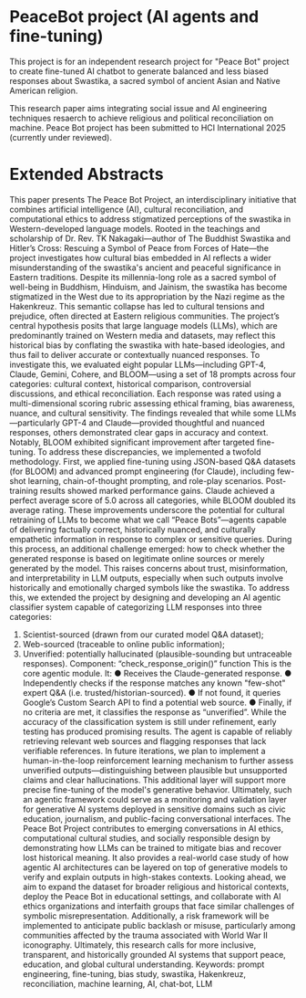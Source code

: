 # PeaceBot project (AI agents and fine-tuning)
This project is for an independent research project for "Peace Bot" project to create fine-tuned AI chatbot to generate balanced and less biased responses about Swastika, a sacred symbol of ancient Asian and Native American religion.

This research paper aims integrating social issue and AI engineering techniques resaerch to achieve religious and political reconciliation on machine. 
Peace Bot project has been submitted to HCI International 2025 (currently under reviewed).

# Extended Abstracts
This paper presents The Peace Bot Project, an interdisciplinary initiative that combines artificial
intelligence (AI), cultural reconciliation, and computational ethics to address stigmatized perceptions of
the swastika in Western-developed language models. Rooted in the teachings and scholarship of Dr. Rev.
TK Nakagaki—author of The Buddhist Swastika and Hitler’s Cross: Rescuing a Symbol of Peace from
Forces of Hate—the project investigates how cultural bias embedded in AI reflects a wider
misunderstanding of the swastika's ancient and peaceful significance in Eastern traditions.
Despite its millennia-long role as a sacred symbol of well-being in Buddhism, Hinduism, and Jainism, the
swastika has become stigmatized in the West due to its appropriation by the Nazi regime as the
Hakenkreuz. This semantic collapse has led to cultural tensions and prejudice, often directed at Eastern
religious communities. The project’s central hypothesis posits that large language models (LLMs), which
are predominantly trained on Western media and datasets, may reflect this historical bias by conflating the
swastika with hate-based ideologies, and thus fail to deliver accurate or contextually nuanced responses.
To investigate this, we evaluated eight popular LLMs—including GPT-4, Claude, Gemini, Cohere, and
BLOOM—using a set of 18 prompts across four categories: cultural context, historical comparison,
controversial discussions, and ethical reconciliation. Each response was rated using a multi-dimensional
scoring rubric assessing ethical framing, bias awareness, nuance, and cultural sensitivity. The findings
revealed that while some LLMs—particularly GPT-4 and Claude—provided thoughtful and nuanced
responses, others demonstrated clear gaps in accuracy and context. Notably, BLOOM exhibited
significant improvement after targeted fine-tuning.
To address these discrepancies, we implemented a twofold methodology. First, we applied fine-tuning
using JSON-based Q&A datasets (for BLOOM) and advanced prompt engineering (for Claude), including
few-shot learning, chain-of-thought prompting, and role-play scenarios. Post-training results showed
marked performance gains. Claude achieved a perfect average score of 5.0 across all categories, while
BLOOM doubled its average rating. These improvements underscore the potential for cultural retraining
of LLMs to become what we call “Peace Bots”—agents capable of delivering factually correct,
historically nuanced, and culturally empathetic information in response to complex or sensitive queries.
During this process, an additional challenge emerged: how to check whether the generated response is
based on legitimate online sources or merely generated by the model. This raises concerns about trust,
misinformation, and interpretability in LLM outputs, especially when such outputs involve historically
and emotionally charged symbols like the swastika.
To address this, we extended the project by designing and developing an AI agentic classifier system
capable of categorizing LLM responses into three categories:
1. Scientist-sourced (drawn from our curated model Q&A dataset);
2. Web-sourced (traceable to online public information);
3. Unverified: potentially hallucinated (plausible-sounding but untraceable responses).
Component: “check_response_origin()” function
This is the core agentic module. It:
● Receives the Claude-generated response.
● Independently checks if the response matches any known "few-shot" expert Q&A (i.e.
trusted/historian-sourced).
● If not found, it queries Google’s Custom Search API to find a potential web source.
● Finally, if no criteria are met, it classifies the response as “unverified”.
While the accuracy of the classification system is still under refinement, early testing has produced
promising results. The agent is capable of reliably retrieving relevant web sources and flagging responses
that lack verifiable references. In future iterations, we plan to implement a human-in-the-loop
reinforcement learning mechanism to further assess unverified outputs—distinguishing between plausible
but unsupported claims and clear hallucinations. This additional layer will support more precise
fine-tuning of the model's generative behavior. Ultimately, such an agentic framework could serve as a
monitoring and validation layer for generative AI systems deployed in sensitive domains such as civic
education, journalism, and public-facing conversational interfaces.
The Peace Bot Project contributes to emerging conversations in AI ethics, computational cultural studies,
and socially responsible design by demonstrating how LLMs can be trained to mitigate bias and recover
lost historical meaning. It also provides a real-world case study of how agentic AI architectures can be
layered on top of generative models to verify and explain outputs in high-stakes contexts.
Looking ahead, we aim to expand the dataset for broader religious and historical contexts, deploy the
Peace Bot in educational settings, and collaborate with AI ethics organizations and interfaith groups that
face similar challenges of symbolic misrepresentation. Additionally, a risk framework will be
implemented to anticipate public backlash or misuse, particularly among communities affected by the
trauma associated with World War II iconography. Ultimately, this research calls for more inclusive,
transparent, and historically grounded AI systems that support peace, education, and global cultural
understanding.
Keywords:
prompt engineering, fine-tuning, bias study, swastika, Hakenkreuz, reconciliation, machine learning, AI,
chat-bot, LLM
